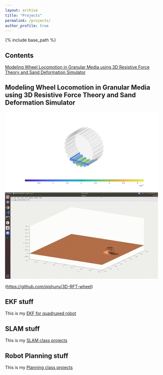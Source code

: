 ```yaml
---
layout: archive
title: "Projects"
permalink: /projects/
author_profile: true
---
```


{% include base_path %}

## Contents

[Modeling Wheel Locomotion in Granular Media using 3D Resistive Force Theory and Sand Deformation Simulator](#modeling-wheel-locomotion-in-granular-media-using-3d-resistive-force-theory-and-sand-deformation-simulator)

## Modeling Wheel Locomotion in Granular Media using 3D Resistive Force Theory and Sand Deformation Simulator

<img src="/images/3DWheelExampleForce.png">
<img src="/images/FEMMODEL.gif">

(https://github.com/qishuny/3D-RFT-wheel)

## EKF stuff

This is my [EKF for quadruped robot](https://github.com/qishuny/EKFtest)

## SLAM stuff

This is my [SLAM class projects](https://github.com/qishuny/Robot-Localization-and-Mapping)

## Robot Planning stuff

This is my [Planning class projects](https://github.com/qishuny/Path-Planning)
